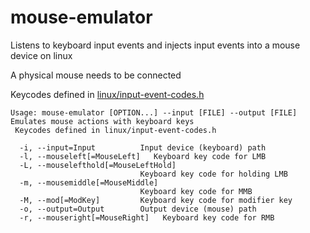 # mouse-emulator
Listens to keyboard input events and injects input events into a mouse device on linux

A physical mouse needs to be connected

Keycodes defined in [linux/input-event-codes.h](https://github.com/torvalds/linux/blob/master/include/uapi/linux/input-event-codes.h)

```
Usage: mouse-emulator [OPTION...] --input [FILE] --output [FILE]
Emulates mouse actions with keyboard keys
 Keycodes defined in linux/input-event-codes.h

  -i, --input=Input          Input device (keyboard) path
  -l, --mouseleft[=MouseLeft]   Keyboard key code for LMB
  -L, --mouselefthold[=MouseLeftHold]
                             Keyboard key code for holding LMB
  -m, --mousemiddle[=MouseMiddle]
                             Keyboard key code for MMB
  -M, --mod[=ModKey]         Keyboard key code for modifier key
  -o, --output=Output        Output device (mouse) path
  -r, --mouseright[=MouseRight]   Keyboard key code for RMB
```
